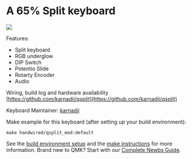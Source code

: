 # A 65% Split keyboard

![](https://camo.githubusercontent.com/83bb509e1b61f60e6468febe0299bbde79567225/68747470733a2f2f692e696d6775722e636f6d2f746b306a566d372e6a7067)

Features:
- Split keyboard
- RGB underglow
- DIP Switch
- Potentio Slide
- Rotarty Encoder
- Audio

Wiring, build log and hardware availability [https://github.com/karnadii/qsplit](https://github.com/karnadii/qsplit)


Keyboard Maintainer: [karnadii](https://github.com/karnadii)  


Make example for this keyboard (after setting up your build environment):

    make handwired/qsplit_mod:default

See the [build environment setup](https://docs.qmk.fm/#/getting_started_build_tools) and the [make instructions](https://docs.qmk.fm/#/getting_started_make_guide) for more information. Brand new to QMK? Start with our [Complete Newbs Guide](https://docs.qmk.fm/#/newbs).
